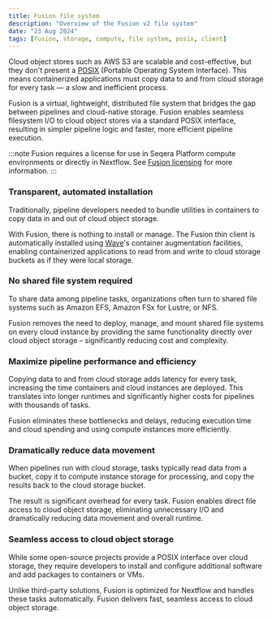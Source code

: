 ```yaml
---
title: Fusion file system
description: "Overview of the Fusion v2 file system"
date: "23 Aug 2024"
tags: [fusion, storage, compute, file system, posix, client]
---
```


Cloud object stores such as AWS S3 are scalable and cost-effective, but they don't present a [POSIX](https://en.wikipedia.org/wiki/POSIX) (Portable Operating System Interface). This means containerized applications must copy data to and from cloud storage for every task — a slow and inefficient process.

Fusion is a virtual, lightweight, distributed file system that bridges the gap between pipelines and cloud-native
storage. Fusion enables seamless filesystem I/O to cloud object stores via a standard POSIX interface, resulting in
simpler pipeline logic and faster, more efficient pipeline execution.

:::note 
Fusion requires a license for use in Seqera Platform compute environments or directly in Nextflow. See [Fusion licensing](https://docs.seqera.io/fusion/licensing) for more information.
:::

### Transparent, automated installation

Traditionally, pipeline developers needed to bundle utilities in containers to copy data in and out of cloud object storage.

With Fusion, there is nothing to install or manage. The Fusion thin client is automatically installed using [Wave](https://docs.seqera.io/wave)'s container augmentation facilities, enabling containerized applications to read from and write to cloud storage buckets as if they were local storage.

### No shared file system required

To share data among pipeline tasks, organizations often turn to shared file systems such as Amazon EFS, Amazon FSx for Lustre, or NFS.

Fusion removes the need to deploy, manage, and mount shared file systems on every cloud instance by providing the same functionality directly over cloud object storage – significantly reducing cost and complexity.

### Maximize pipeline performance and efficiency

Copying data to and from cloud storage adds latency for every task, increasing the time containers and cloud instances are deployed. This translates into longer runtimes and significantly higher costs for pipelines with thousands of tasks.

Fusion eliminates these bottlenecks and delays, reducing execution time and cloud spending and using compute instances more efficiently.

### Dramatically reduce data movement

When pipelines run with cloud storage, tasks typically read data from a bucket, copy it to compute instance storage for processing, and copy the results back to the cloud storage bucket.

The result is significant overhead for every task. Fusion enables direct file access to cloud object storage, eliminating unnecessary I/O and dramatically reducing data movement and overall runtime.

### Seamless access to cloud object storage

While some open-source projects provide a POSIX interface over cloud storage, they require developers to install and configure additional software and add packages to containers or VMs.

Unlike third-party solutions, Fusion is optimized for Nextflow and handles these tasks automatically. Fusion delivers fast, seamless access to cloud object storage.
